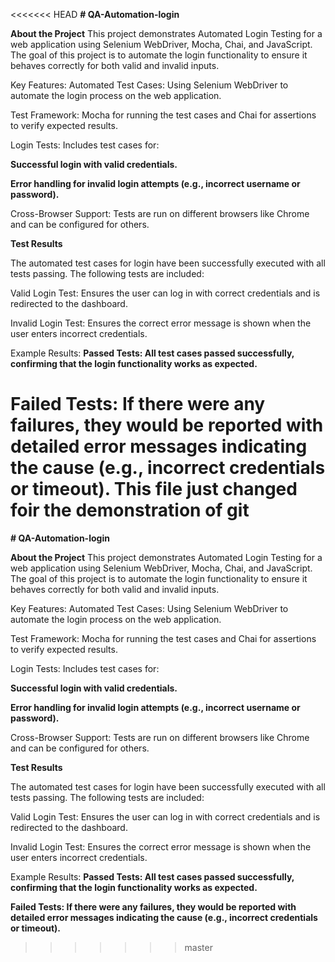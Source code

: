 <<<<<<< HEAD
**# QA-Automation-login**

**About the Project**
This project demonstrates Automated Login Testing for a web application using Selenium WebDriver, Mocha, Chai, and JavaScript. The goal of this project is to automate the login functionality to ensure it behaves correctly for both valid and invalid inputs.

Key Features:
Automated Test Cases: Using Selenium WebDriver to automate the login process on the web application.

Test Framework: Mocha for running the test cases and Chai for assertions to verify expected results.

Login Tests: Includes test cases for:

**Successful login with valid credentials.**

**Error handling for invalid login attempts (e.g., incorrect username or password).**

Cross-Browser Support: Tests are run on different browsers like Chrome and can be configured for others.


**Test Results**


The automated test cases for login have been successfully executed with all tests passing. The following tests are included:

Valid Login Test: Ensures the user can log in with correct credentials and is redirected to the dashboard.

Invalid Login Test: Ensures the correct error message is shown when the user enters incorrect credentials.

Example Results:
**Passed Tests: All test cases passed successfully, confirming that the login functionality works as expected.**

**Failed Tests: If there were any failures, they would be reported with detailed error messages indicating the cause (e.g., incorrect credentials or timeout).**
This file just changed foir the demonstration of git
=======
**# QA-Automation-login**

**About the Project**
This project demonstrates Automated Login Testing for a web application using Selenium WebDriver, Mocha, Chai, and JavaScript. The goal of this project is to automate the login functionality to ensure it behaves correctly for both valid and invalid inputs.

Key Features:
Automated Test Cases: Using Selenium WebDriver to automate the login process on the web application.

Test Framework: Mocha for running the test cases and Chai for assertions to verify expected results.

Login Tests: Includes test cases for:

**Successful login with valid credentials.**

**Error handling for invalid login attempts (e.g., incorrect username or password).**

Cross-Browser Support: Tests are run on different browsers like Chrome and can be configured for others.


**Test Results**


The automated test cases for login have been successfully executed with all tests passing. The following tests are included:

Valid Login Test: Ensures the user can log in with correct credentials and is redirected to the dashboard.

Invalid Login Test: Ensures the correct error message is shown when the user enters incorrect credentials.

Example Results:
**Passed Tests: All test cases passed successfully, confirming that the login functionality works as expected.**

**Failed Tests: If there were any failures, they would be reported with detailed error messages indicating the cause (e.g., incorrect credentials or timeout).**
>>>>>>> master
